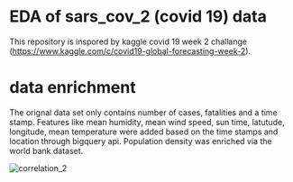 # EDA of sars_cov_2 (covid 19) data
This repository is inspored by kaggle covid 19 week 2 challange (https://www.kaggle.com/c/covid19-global-forecasting-week-2).

# data enrichment
The orignal data set only contains number of cases, fatalities and a time stamp. Features like mean humidity, mean wind speed, sun time, latutude, longitude, mean temperature were added based on the time stamps and location through bigquery api. Population density was enriched via the world bank dataset.

![correlation_2](https://user-images.githubusercontent.com/20724609/78664923-9aa2ca00-78f2-11ea-95d7-17a7524148ae.png)
